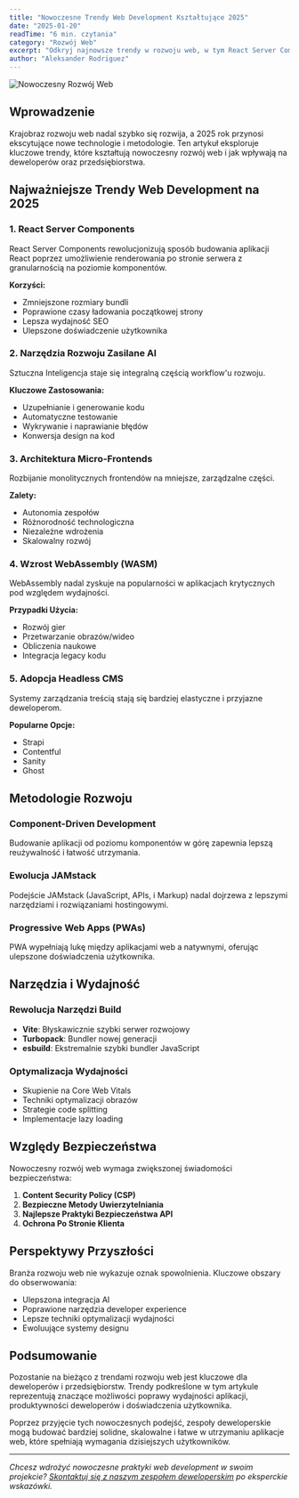 ```yaml
---
title: "Nowoczesne Trendy Web Development Kształtujące 2025"
date: "2025-01-20"
readTime: "6 min. czytania"
category: "Rozwój Web"
excerpt: "Odkryj najnowsze trendy w rozwoju web, w tym React Server Components, integrację AI i nowoczesne strategie wdrażania, które definiują branżę w 2025 roku."
author: "Aleksander Rodriguez"
---
```


![Nowoczesny Rozwój Web](https://images.unsplash.com/photo-1627398242454-45a1465c2479?w=1200&h=600&fit=crop)

## Wprowadzenie

Krajobraz rozwoju web nadal szybko się rozwija, a 2025 rok przynosi ekscytujące nowe technologie i metodologie. Ten artykuł eksploruje kluczowe trendy, które kształtują nowoczesny rozwój web i jak wpływają na deweloperów oraz przedsiębiorstwa.

## Najważniejsze Trendy Web Development na 2025

### 1. React Server Components
React Server Components rewolucjonizują sposób budowania aplikacji React poprzez umożliwienie renderowania po stronie serwera z granularnością na poziomie komponentów.

**Korzyści:**
- Zmniejszone rozmiary bundli
- Poprawione czasy ładowania początkowej strony
- Lepsza wydajność SEO
- Ulepszone doświadczenie użytkownika

### 2. Narzędzia Rozwoju Zasilane AI
Sztuczna Inteligencja staje się integralną częścią workflow'u rozwoju.

**Kluczowe Zastosowania:**
- Uzupełnianie i generowanie kodu
- Automatyczne testowanie
- Wykrywanie i naprawianie błędów
- Konwersja design na kod

### 3. Architektura Micro-Frontends
Rozbijanie monolitycznych frontendów na mniejsze, zarządzalne części.

**Zalety:**
- Autonomia zespołów
- Różnorodność technologiczna
- Niezależne wdrożenia
- Skalowalny rozwój

### 4. Wzrost WebAssembly (WASM)
WebAssembly nadal zyskuje na popularności w aplikacjach krytycznych pod względem wydajności.

**Przypadki Użycia:**
- Rozwój gier
- Przetwarzanie obrazów/wideo
- Obliczenia naukowe
- Integracja legacy kodu

### 5. Adopcja Headless CMS
Systemy zarządzania treścią stają się bardziej elastyczne i przyjazne deweloperom.

**Popularne Opcje:**
- Strapi
- Contentful
- Sanity
- Ghost

## Metodologie Rozwoju

### Component-Driven Development
Budowanie aplikacji od poziomu komponentów w górę zapewnia lepszą reużywalność i łatwość utrzymania.

### Ewolucja JAMstack
Podejście JAMstack (JavaScript, APIs, i Markup) nadal dojrzewa z lepszymi narzędziami i rozwiązaniami hostingowymi.

### Progressive Web Apps (PWAs)
PWA wypełniają lukę między aplikacjami web a natywnymi, oferując ulepszone doświadczenia użytkownika.

## Narzędzia i Wydajność

### Rewolucja Narzędzi Build
- **Vite**: Błyskawicznie szybki serwer rozwojowy
- **Turbopack**: Bundler nowej generacji
- **esbuild**: Ekstremalnie szybki bundler JavaScript

### Optymalizacja Wydajności
- Skupienie na Core Web Vitals
- Techniki optymalizacji obrazów
- Strategie code splitting
- Implementacje lazy loading

## Względy Bezpieczeństwa

Nowoczesny rozwój web wymaga zwiększonej świadomości bezpieczeństwa:

1. **Content Security Policy (CSP)**
2. **Bezpieczne Metody Uwierzytelniania**
3. **Najlepsze Praktyki Bezpieczeństwa API**
4. **Ochrona Po Stronie Klienta**

## Perspektywy Przyszłości

Branża rozwoju web nie wykazuje oznak spowolnienia. Kluczowe obszary do obserwowania:

- Ulepszona integracja AI
- Poprawione narzędzia developer experience
- Lepsze techniki optymalizacji wydajności
- Ewoluujące systemy designu

## Podsumowanie

Pozostanie na bieżąco z trendami rozwoju web jest kluczowe dla deweloperów i przedsiębiorstw. Trendy podkreślone w tym artykule reprezentują znaczące możliwości poprawy wydajności aplikacji, produktywności deweloperów i doświadczenia użytkownika.

Poprzez przyjęcie tych nowoczesnych podejść, zespoły deweloperskie mogą budować bardziej solidne, skalowalne i łatwe w utrzymaniu aplikacje web, które spełniają wymagania dzisiejszych użytkowników.

---

*Chcesz wdrożyć nowoczesne praktyki web development w swoim projekcie? [Skontaktuj się z naszym zespołem deweloperskim](/#contact) po eksperckie wskazówki.*